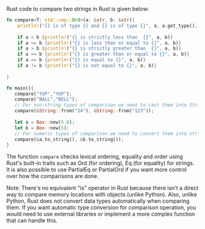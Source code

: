 Rust code to compare two strings in Rust is given below:

```rust
fn compare<T: std::cmp::Ord>(a: &str, b: &str){
    println!("{} is of type {} and {} is of type {}", a, a.get_type(), b, b.get_type());
    
    if a < b {println!("{} is strictly less than  {}", a, b)}
    if a <= b {println!("{} is less than or equal to {}", a, b)}
    if a > b {println!("{} is strictly greater than  {}", a, b)}
    if a >= b {println!("{} is greater than or equal to {}", a, b)}
    if a == b {println!("{} is equal to {}", a, b)}
    if a != b {println!("{} is not equal to {}", a, b)}
    
}

fn main(){
   compare("YUP","YUP");
   compare("BALL","BELL");
   // For non-string types of comparison we need to cast them into String then compare.
   compare(&String::from("24"), &String::from("123"));
   
   let a = Box::new(5.0);
   let b = Box::new(5);
   // For numeric types of comparison we need to convert them into string first then compare.
   compare(&a.to_string(), &b.to_string()); 
}
```
The function `compare` checks lexical ordering, equality and order using Rust's built-in traits such as Ord (for ordering), Eq (for equality) for strings. It is also possible to use PartialEq or PartialOrd if you want more control over how the comparisons are done.

Note: There's no equivalent "is" operator in Rust because there isn't a direct way to compare memory locations with objects (unlike Python). Also, unlike Python, Rust does not convert data types automatically when comparing them. If you want automatic type conversion for comparison operation, you would need to use external libraries or implement a more complex function that can handle this.

